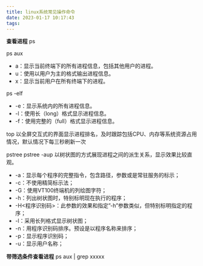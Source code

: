 ```yaml
---
title: linux系统常见操作命令
date: 2023-01-17 10:17:43
tags:
---
```


**查看进程**
ps

ps aux
- a：显示当前终端下的所有进程信息，包括其他用户的进程。
- u：使用以用户为主的格式输出进程信息。
- x：显示当前用户在所有终端下的进程。

ps -elf
- -e：显示系统内的所有进程信息。
- -l：使用长（long）格式显示进程信息。
- -f：使用完整的（full）格式显示进程信息。

top
以全屏交互式的界面显示进程排名，及时跟踪包括CPU、内存等系统资源占用情况，默认情况下每三秒刷新一次

pstree
pstree -aup
以树状图的方式展现进程之间的派生关系，显示效果比较直观。 
- -a：显示每个程序的完整指令，包含路径，参数或是常驻服务的标示； 
- -c：不使用精简标示法； 
- -G：使用VT100终端机的列绘图字符； 
- -h：列出树状图时，特别标明现在执行的程序； 
- -H<程序识别码>：此参数的效果和指定”-h”参数类似，但特别标明指定的程序； 
- -l：采用长列格式显示树状图； 
- -n：用程序识别码排序。预设是以程序名称来排序； 
- -p：显示程序识别码； 
- -u：显示用户名称；

**带筛选条件查看进程**
ps aux | grep xxxxx